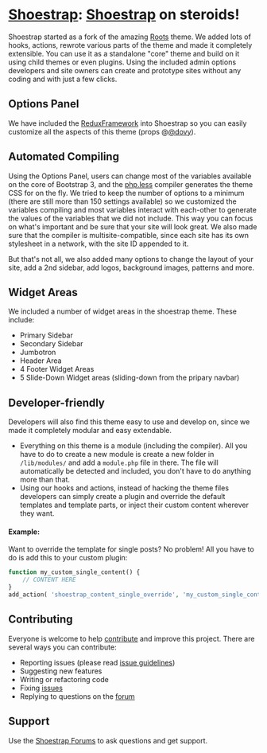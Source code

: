# [Shoestrap](http://shoestrap.org): [Shoestrap](http://shoestrap.io) on steroids!

Shoestrap started as a fork of the amazing [Roots](http://roots.io) theme.
We added lots of hooks, actions, rewrote various parts of the theme and made it completely extensible.
You can use it as a standalone "core" theme and build on it using child themes or even plugins.
Using the included admin options developers and site owners can create and prototype sites without any coding and with just a few clicks.

## Options Panel

We have included the [ReduxFramework](http://reduxframework.com) into Shoestrap so you can easily customize all the aspects of this theme (props @[@dovy](https://twitter.com/simplerain)).

## Automated Compiling

Using the Options Panel, users can change most of the variables available on the core of Bootstrap 3, and the [php.less](http://lessphp.gpeasy.com/) compiler generates the theme CSS for on the fly.
We tried to keep the number of options to a minimum (there are still more than 150 settings available) so we customized the variables compiling and most variables interact with each-other to generate the values of the variables that we did not include. This way you can focus on what's important and be sure that your site will look great.
We also made sure that the compiler is multisite-compatible, since each site has its own stylesheet in a network, with the site ID appended to it.

But that's not all, we also added many options to change the layout of your site, add a 2nd sidebar, add logos, background images, patterns and more.

## Widget Areas

We included a number of widget areas in the shoestrap theme. These include:
* Primary Sidebar
* Secondary Sidebar
* Jumbotron
* Header Area
* 4 Footer Widget Areas
* 5 Slide-Down Widget areas (sliding-down from the pripary navbar)

## Developer-friendly

Developers will also find this theme easy to use and develop on, since we made it completely modular and easy extendable. 
* Everything on this theme is a module (including the compiler). All you have to do to create a new module is create a new folder in `/lib/modules/` and add a `module.php` file in there. The file will automatically be detected and included, you don't have to do anything more than that.
* Using our hooks and actions, instead of hacking the theme files developers can simply create a plugin and override the default templates and template parts, or inject their custom content wherever they want.

#### Example:
Want to override the template for single posts? No problem! All you have to do is add this to your custom plugin:

```php
function my_custom_single_content() {
	// CONTENT HERE
}
add_action( 'shoestrap_content_single_override', 'my_custom_single_content' );
```

## Contributing

Everyone is welcome to help [contribute](CONTRIBUTING.md) and improve this project. There are several ways you can contribute:

* Reporting issues (please read [issue guidelines](https://github.com/necolas/issue-guidelines))
* Suggesting new features
* Writing or refactoring code
* Fixing [issues](https://github.com/shoestrap/shoestrap/issues)
* Replying to questions on the [forum](http://shoestrap.org/forums/forum/shoestrap/)

## Support

Use the [Shoestrap Forums](http://shoestrap.org/forums/forum/shoestrap/) to ask questions and get support.